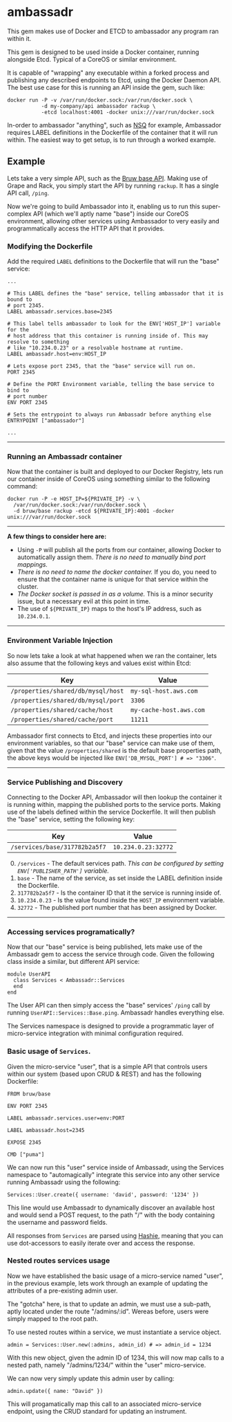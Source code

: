# ambassadr

This gem makes use of Docker and ETCD to ambassador any program ran within it.

This gem is designed to be used inside a Docker container, running alongside Etcd. Typical of a CoreOS or similar environment.

It is capable of "wrapping" any executable within a forked process and publishing any described endpoints to Etcd, using the Docker Daemon API. The best use case for this is running an API inside the gem, such like:

```
docker run -P -v /var/run/docker.sock:/var/run/docker.sock \
           -d my-company/api ambassador rackup \
           -etcd localhost:4001 -docker unix:///var/run/docker.sock
```

In-order to ambassador "anything", such as [NSQ](http://nsq.io/) for example, Ambassador requires LABEL definitions in the Dockerfile of the container that it will run within. The easiest way to get setup, is to run through a worked example.

## Example

Lets take a very simple API, such as the [Bruw base API](https://github.com/bruw/api-base). Making use of Grape and Rack, you simply start the API by running `rackup`. It has a single API call, `/ping`.

Now we're going to build Ambassador into it, enabling us to run this super-complex API (which we'll aptly name "base") inside our CoreOS environment, allowing other services using Ambassador to very easily and programmatically access the HTTP API that it provides.

### Modifying the Dockerfile

Add the required `LABEL` definitions to the Dockerfile that will run the "base" service:

```
...

# This LABEL defines the "base" service, telling ambassador that it is bound to
# port 2345.
LABEL ambassadr.services.base=2345

# This label tells ambassador to look for the ENV['HOST_IP'] variable for the
# host address that this container is running inside of. This may resolve to something
# like "10.234.0.23" or a resolvable hostname at runtime.
LABEL ambassadr.host=env:HOST_IP

# Lets expose port 2345, that the "base" service will run on.
PORT 2345

# Define the PORT Environment variable, telling the base service to bind to
# port number
ENV PORT 2345

# Sets the entrypoint to always run Ambassadr before anything else
ENTRYPOINT ["ambassador"]

...
```

---

### Running an Ambassadr container

Now that the container is built and deployed to our Docker Registry, lets run our container inside of CoreOS using something similar to the following command:

```
docker run -P -e HOST_IP=${PRIVATE_IP} -v \
  /var/run/docker.sock:/var/run/docker.sock \
  -d bruw/base rackup -etcd ${PRIVATE_IP}:4001 -docker unix:///var/run/docker.sock
```

---

**A few things to consider here are:**

* Using `-P` will publish all the ports from our container, allowing Docker to automatically assign them. *There is no need to manually bind port mappings.*
* *There is no need to name the docker container.* If you do, you need to ensure that the container name is unique for that service within the cluster.
* *The Docker socket is passed in as a volume.* This is a minor security issue, but a necessary evil at this point in time.
* The use of `${PRIVATE_IP}` maps to the host's IP address, such as `10.234.0.1`.

---

### Environment Variable Injection

So now lets take a look at what happened when we ran the container, lets also assume that the following keys and values exist within Etcd:

| Key                                | Value                      |
|------------------------------------|----------------------------|
| `/properties/shared/db/mysql/host` | `my-sql-host.aws.com`      |
| `/properties/shared/db/mysql/port` | `3306`                     |
| `/properties/shared/cache/host`    | `my-cache-host.aws.com`    |
| `/properties/shared/cache/port`    | `11211`                    |

Ambassador first connects to Etcd, and injects these properties into our environment variables, so that our "base" service can make use of them, given that the value `/properties/shared` is the default base properties path, the above keys would be injected like `ENV['DB_MYSQL_PORT'] # => "3306"`.

---

### Service Publishing and Discovery

Connecting to the Docker API, Ambassador will then lookup the container it is running within, mapping the published ports to the service ports. Making use of the labels defined within the service Dockerfile. It will then publish the "base" service, setting the following key:

| Key                           | Value                      |
|-------------------------------|----------------------------|
| `/services/base/317782b2a5f7` | `10.234.0.23:32772`        |

0. `/services` - The default services path. *This can be configured by setting `ENV['PUBLISHER_PATH']` variable.*
0. `base` - The name of the service, as set inside the LABEL definition inside the Dockerfile.
0. `317782b2a5f7` - Is the container ID that it the service is running inside of.
0. `10.234.0.23` - Is the value found inside the `HOST_IP` environment variable.
0. `32772` - The published port number that has been assigned by Docker.

---

### Accessing services programatically?

Now that our "base" service is being published, lets make use of the Ambassadr gem to access the service through code. Given the following class inside a similar, but different API service:

```
module UserAPI
  class Services < Ambassadr::Services
  end
end
```

The User API can then simply access the "base" services' `/ping` call by running `UserAPI::Services::Base.ping`. Ambassadr handles everything else.

The Services namespace is designed to provide a programmatic layer of
micro-service integration with minimal configuration required.

### Basic usage of `Services`.

Given the micro-service "user", that is a simple API that controls users within our system (based upon CRUD & REST) and has the following Dockerfile:

```
FROM bruw/base

ENV PORT 2345

LABEL ambassadr.services.user=env:PORT

LABEL ambassadr.host=2345

EXPOSE 2345

CMD ["puma"]
```

We can now run this "user" service inside of Ambassadr, using the Services namespace to "automagically" integrate this service into any other service running Ambassadr using the following:

`Services::User.create({ username: 'david', password: '1234' })`

This line would use Ambassadr to dynamically discover an available host and would send a POST request, to the path "/" with the body containing the username and password fields.

All responses from `Services` are parsed using [Hashie](https://github.com/intridea/hashie), meaning that you can use dot-accessors to easily iterate over and access the response.

### Nested routes services usage

Now we have established the basic usage of a micro-service named "user", in the previous example, lets work through an example of updating the attributes of a pre-existing admin user.

The "gotcha" here, is that to update an admin, we must use a sub-path, aptly located under the route "/admins/:id". Wereas before, users were simply mapped to the root path.

To use nested routes within a service, we must instantiate a service object.

```
admin = Services::User.new(:admins, admin_id) # => admin_id = 1234
```

With this new object, given the admin ID of 1234, this will now map calls to a nested path, namely "/admins/1234/" within the "user" micro-service.

We can now very simply update this admin user by calling:

```
admin.update({ name: "David" })
```

This will progamatically map this call to an associated micro-service endpoint, using the CRUD standard for updating an instrument.
